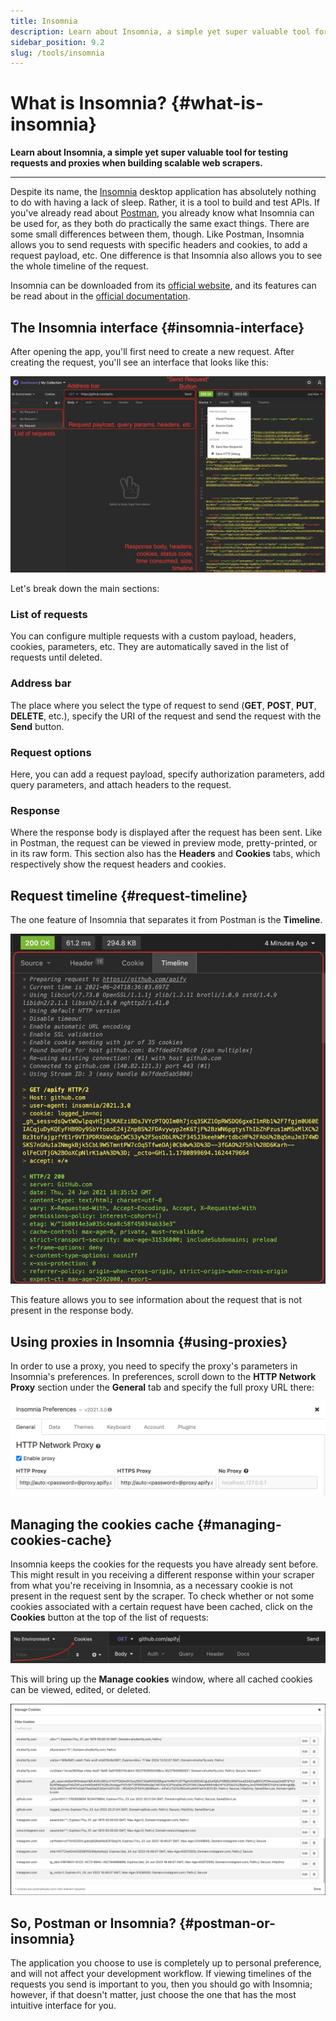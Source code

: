 ```yaml
---
title: Insomnia
description: Learn about Insomnia, a simple yet super valuable tool for testing requests and proxies when building scalable web scrapers.
sidebar_position: 9.2
slug: /tools/insomnia
---
```


# What is Insomnia? {#what-is-insomnia}

**Learn about Insomnia, a simple yet super valuable tool for testing requests and proxies when building scalable web scrapers.**

---

Despite its name, the [Insomnia](https://insomnia.rest/download) desktop application has absolutely nothing to do with having a lack of sleep. Rather, it is a tool to build and test APIs. If you've already read about [Postman](./postman.md), you already know what Insomnia can be used for, as they both do practically the same exact things. There are some small differences between them, though. Like Postman, Insomnia allows you to send requests with specific headers and cookies, to add a request payload, etc. One difference is that Insomnia also allows you to see the whole timeline of the request.

Insomnia can be downloaded from its [official website](https://insomnia.rest/download), and its features can be read about in the [official documentation](https://docs.insomnia.rest/).

## The Insomnia interface {#insomnia-interface}

After opening the app, you'll first need to create a new request. After creating the request, you'll see an interface that looks like this:

![Insomnia interface](./images/insomnia-interface.jpg)

Let's break down the main sections:

### List of requests

You can configure multiple requests with a custom payload, headers, cookies, parameters, etc. They are automatically saved in the list of requests until deleted.

### Address bar

The place where you select the type of request to send (**GET**, **POST**, **PUT**, **DELETE**, etc.), specify the URI of the request and send the request with the **Send** button.

### Request options

Here, you can add a request payload, specify authorization parameters, add query parameters, and attach headers to the request.

### Response

Where the response body is displayed after the request has been sent. Like in Postman, the request can be viewed in preview mode, pretty-printed, or in its raw form. This section also has the **Headers** and **Cookies** tabs, which respectively show the request headers and cookies.

## Request timeline {#request-timeline}

The one feature of Insomnia that separates it from Postman is the **Timeline**.

![Request timeline](./images/insomnia-timeline.jpg)

This feature allows you to see information about the request that is not present in the response body.

## Using proxies in Insomnia {#using-proxies}

In order to use a proxy, you need to specify the proxy's parameters in Insomnia's preferences. In preferences, scroll down to the **HTTP Network Proxy** section under the **General** tab and specify the full proxy URL there:

![Configuring a proxy](./images/insomnia-proxy.png)

## Managing the cookies cache {#managing-cookies-cache}

Insomnia keeps the cookies for the requests you have already sent before. This might result in you receiving a different response within your scraper from what you're receiving in Insomnia, as a necessary cookie is not present in the request sent by the scraper. To check whether or not some cookies associated with a certain request have been cached, click on the **Cookies** button at the top of the list of requests:

![Click on the "Cookies" button](./images/insomnia-cookies.png)

This will bring up the **Manage cookies** window, where all cached cookies can be viewed, edited, or deleted.

![The "Manage Cookies" tab](./images/insomnia-manage-cookies.jpg)

## So, Postman or Insomnia? {#postman-or-insomnia}

The application you choose to use is completely up to personal preference, and will not affect your development workflow. If viewing timelines of the requests you send is important to you, then you should go with Insomnia; however, if that doesn't matter, just choose the one that has the most intuitive interface for you.
